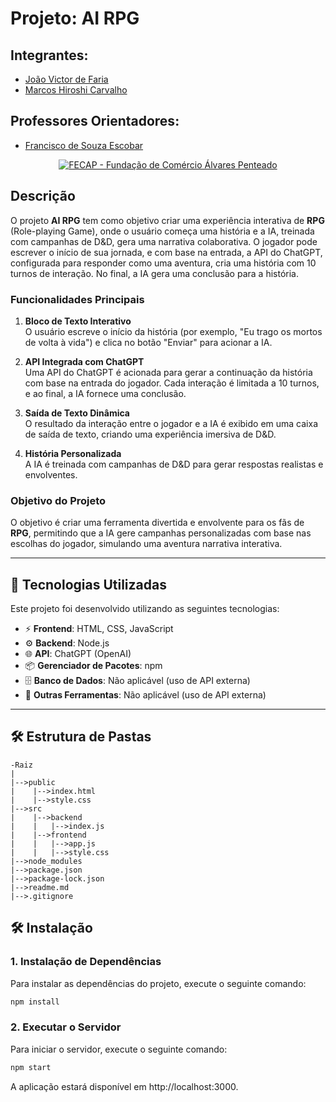 # Projeto: AI RPG

## Integrantes:
- [João Victor de Faria](https://www.linkedin.com/in/joaovictordefaria/)
- [Marcos Hiroshi Carvalho](https://www.linkedin.com/in/marcos-hiroshi-033423339/)

## Professores Orientadores:
- [Francisco de Souza Escobar](https://www.linkedin.com/in/francisco-escobar/)

<p align="center">
  <a href="https://www.fecap.br/"><img src="https://encrypted-tbn0.gstatic.com/images?q=tbn:ANd9GcRhZPrRa89Kma0ZZogxm0pi-tCn_TLKeHGVxywp-LXAFGR3B1DPouAJYHgKZGV0XTEf4AE&usqp=CAU" alt="FECAP - Fundação de Comércio Álvares Penteado" border="0"></a>
</p>

## Descrição

O projeto **AI RPG** tem como objetivo criar uma experiência interativa de **RPG** (Role-playing Game), onde o usuário começa uma história e a IA, treinada com campanhas de D&D, gera uma narrativa colaborativa. O jogador pode escrever o início de sua jornada, e com base na entrada, a API do ChatGPT, configurada para responder como uma aventura, cria uma história com 10 turnos de interação. No final, a IA gera uma conclusão para a história.

### Funcionalidades Principais
1. **Bloco de Texto Interativo**  
   O usuário escreve o início da história (por exemplo, "Eu trago os mortos de volta à vida") e clica no botão "Enviar" para acionar a IA.

2. **API Integrada com ChatGPT**  
   Uma API do ChatGPT é acionada para gerar a continuação da história com base na entrada do jogador. Cada interação é limitada a 10 turnos, e ao final, a IA fornece uma conclusão.

3. **Saída de Texto Dinâmica**  
   O resultado da interação entre o jogador e a IA é exibido em uma caixa de saída de texto, criando uma experiência imersiva de D&D.

4. **História Personalizada**  
   A IA é treinada com campanhas de D&D para gerar respostas realistas e envolventes.

### Objetivo do Projeto
O objetivo é criar uma ferramenta divertida e envolvente para os fãs de **RPG**, permitindo que a IA gere campanhas personalizadas com base nas escolhas do jogador, simulando uma aventura narrativa interativa.

---

## 🚀 Tecnologias Utilizadas
Este projeto foi desenvolvido utilizando as seguintes tecnologias:

- ⚡ **Frontend**: HTML, CSS, JavaScript
- ⚙ **Backend**: Node.js
- 🌐 **API**: ChatGPT (OpenAI)
- 📦 **Gerenciador de Pacotes**: npm
- 🗄 **Banco de Dados**: Não aplicável (uso de API externa)
- 🔧 **Outras Ferramentas**: Não aplicável (uso de API externa)

---

## 🛠 Estrutura de Pastas

```plaintext
-Raiz
|
|-->public
|    |-->index.html
|    |-->style.css
|-->src
|    |-->backend
|    |   |-->index.js
|    |-->frontend
|    |   |-->app.js
|    |   |-->style.css
|-->node_modules
|-->package.json
|-->package-lock.json
|-->readme.md
|-->.gitignore
```

## 🛠 Instalação

### 1. **Instalação de Dependências**

Para instalar as dependências do projeto, execute o seguinte comando:

```bash
npm install
```

### 2. **Executar o Servidor**

Para iniciar o servidor, execute o seguinte comando:
```bash
npm start
```

A aplicação estará disponível em http://localhost:3000.




